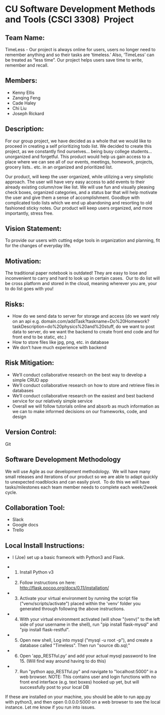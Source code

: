 # CU Software Development Methods and Tools (CSCI 3308)  Project 

## Team Name: 
TimeLess - Our project is always online for users, users no longer need to remember anything and so their tasks are ‘timeless.’ Also, ‘TimeLess’ can be treated as “less time”. Our project helps users save time to write, remember and recall.

## Members:
- Kenny Ellis
- Zanqing Feng
- Cade Haley
- Chi Liu
- Joseph Rickard

## Description:
For our group project, we have decided as a whole that we would like to proceed in creating a self prioritizing todo list. We decided to create this project, as we constantly find ourselves... being busy college students… unorganized and forgetful. This product would help us gain access to a place where we can see all of our events, meetings, homework, projects, grocery lists.. etc. in an organized and prioritized list.

Our product, will keep the user organized, while utilizing a very simplistic approach. The user will have very easy access to add events to their already existing column/row like list. We will use fun and visually pleasing check boxes, organized categories, and a status bar that will help motivate the user and give them a sense of accomplishment. Goodbye with complicated todo lists which we end up abandoning and resorting to old fashioned sticky notes. Our product will keep users organized, and more importantly, stress free.

## Vision Statement:
To provide our users with cutting edge tools in organization and planning, fit for the changes of everyday life. 

## Motivation:
The traditional paper notebook is outdated! They are easy to lose and inconvenient to carry and hard to look up in certain cases.  Our to do list will be cross platform and stored in the cloud, meaning wherever you are, your to do list goes with you!  

## Risks:
- How do we send data to server for storage and access (do we want rely on an api e.g. domain.com/addTask?taskname=Do%20Homework?taskDescription=do%20physics%20and%20stuff, do we want to post data to server, do we want the backend to create front end code and for front end to be static, etc.)
- How to store files like jpg, png, etc. in database
- We don’t have much experience with backend

## Risk Mitigation:
- We’ll conduct collaborative research on the best way to develop a simple CRUD app
- We’ll conduct collaborative research on how to store and retrieve files in databases 
- We’ll conduct collaborative research on the easiest and best backend service for our relatively simple service
- Overall we will follow tutorials online and absorb as much information as we can to make informed decisions on our frameworks, code, and design

## Version Control:
Git

## Software Development Methodology
We will use Agile as our development methodology.  We will have many small releases and iterations of our product so we are able to adapt quickly to unexpected roadblocks and can easily pivot.  To do this we will have tasks/milestones each team member needs to complete each week/2week cycle.   

## Collaboration Tool:
- Slack
- Google docs
- Trello

## Local Install Instructions:
- I (Joe) set up a basic frameork with Python3 and Flask. 

- 1) Install Python v3
- 2) Follow instructions on here: http://flask.pocoo.org/docs/0.11/installation/
- 3) Activate your virtual environment by running the script file ("venv/scripts/activate") placed within the 'venv' folder you generated through following the above instructions.
- 4) With your virtual environment activated (will show "(venv)" to the left side of your username in the shell), run "pip install flask-mysql" and "pip install flask-restful". 
- 5) Open new shell, Log into mysql ("mysql -u root -p"), and create a database called "Timeless". Then run "source db.sql;"
- 6) Open 'app_RESTful.py' and add your actual mysql password to line 15. (Will find way around having to do this)
- 7) Run "python app_RESTful.py" and navigate to "localhost:5000" in a web browser. NOTE: This contains user and login functions with no front end interface (e.g. text boxes) hooked up yet, but will successfully post to your local DB


If these are installed on your machine, you should be able to run app.py with python3, and then open 0.0.0.0:5000 on a web browser to see the local instance. Let me know if you run into issues.
